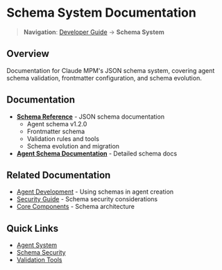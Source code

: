 # Schema System Documentation

> **Navigation**: [Developer Guide](../README.md) → **Schema System**

## Overview

Documentation for Claude MPM's JSON schema system, covering agent schema validation, frontmatter configuration, and schema evolution.

## Documentation

- **[Schema Reference](./SCHEMA_REFERENCE.md)** - JSON schema documentation
  - Agent schema v1.2.0
  - Frontmatter schema
  - Validation rules and tools
  - Schema evolution and migration
- **[Agent Schema Documentation](./agent_schema_documentation.md)** - Detailed schema docs

## Related Documentation

- [Agent Development](../07-agent-system/AGENT_DEVELOPMENT.md) - Using schemas in agent creation
- [Security Guide](../09-security/SECURITY.md) - Schema security considerations
- [Core Components](../02-core-components/SCHEMA_ARCHITECTURE.md) - Schema architecture

## Quick Links

- [Agent System](../07-agent-system/README.md)
- [Schema Security](../09-security/agent_schema_security_notes.md)
- [Validation Tools](../03-development/testing.md)